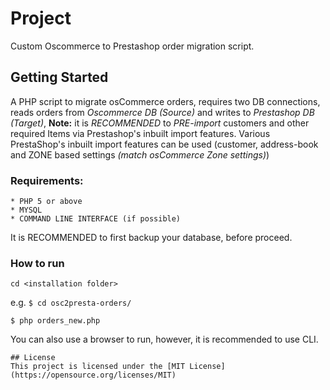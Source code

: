 # Project
Custom Oscommerce to Prestashop order migration script.
## Getting Started
A PHP script to migrate osCommerce orders, requires two DB connections, reads orders from _Oscommerce DB (Source)_ and writes to _Prestashop DB (Target)_, 
**Note:** it is _RECOMMENDED_ to _PRE-import_ customers and other required Items via Prestashop's inbuilt import features. Various PrestaShop's inbuilt import features can be used (customer, address-book and ZONE based settings _(match osCommerce Zone settings)_)

### Requirements:
```
* PHP 5 or above
* MYSQL 
* COMMAND LINE INTERFACE (if possible)
```
It is RECOMMENDED to first backup your database, before proceed.
### How to run
```
cd <installation folder>
```
e.g. 
`$ cd osc2presta-orders/`

```
$ php orders_new.php
```
You can also use a browser to run, however, it is recommended to use CLI.
```
## License
This project is licensed under the [MIT License](https://opensource.org/licenses/MIT)
